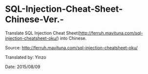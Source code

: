 # SQL-Injection-Cheat-Sheet-Chinese-Ver.-
Translate SQL Injection Cheat Sheet(http://ferruh.mavituna.com/sql-injection-cheatsheet-oku/) into Chinese.

Source:	http://ferruh.mavituna.com/sql-injection-cheatsheet-oku/

Translated by:	Yinzo

Date:	2015/08/09
